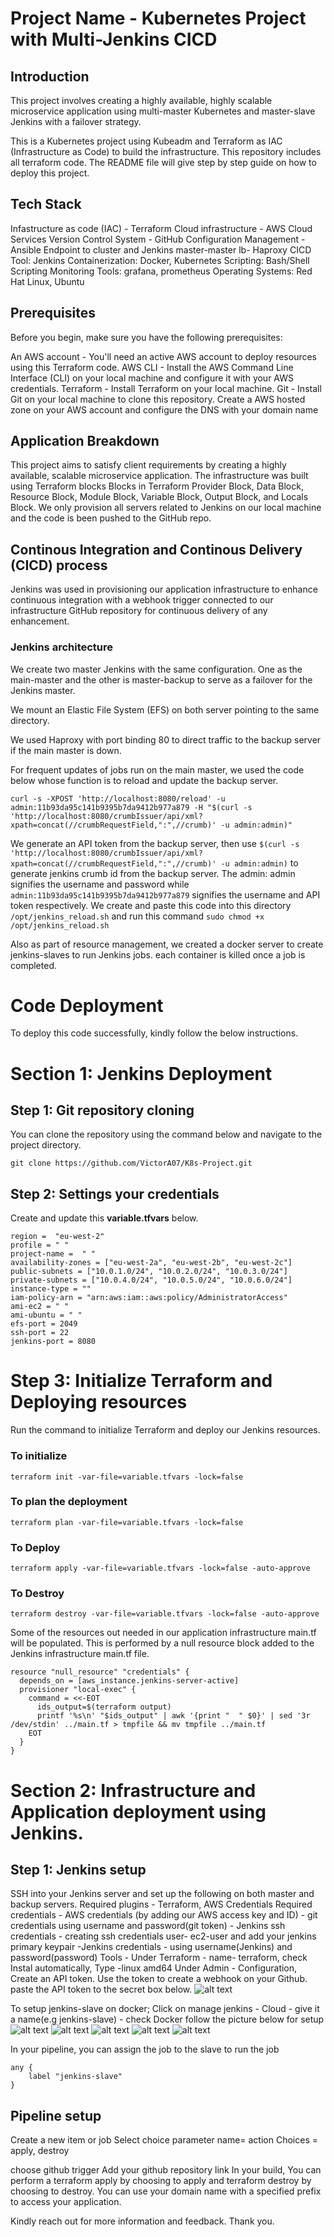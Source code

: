 # Project Name - Kubernetes Project with Multi-Jenkins CICD
## Introduction
This project involves creating a highly available, highly scalable microservice application using multi-master Kubernetes and master-slave Jenkins with a failover strategy.

This is a Kubernetes project using Kubeadm and Terraform as IAC (Infrastructure as Code) to build the infrastructure. 
This repository includes all terraform code. The README file will give step by step guide on how to deploy this project.

## Tech Stack
Infastructure as code (IAC) - Terraform
Cloud infrastructure - AWS Cloud Services
Version Control System - GitHub
Configuration Management - Ansible
Endpoint to cluster and Jenkins master-master lb- Haproxy
CICD Tool: Jenkins
Containerization: Docker, Kubernetes
Scripting: Bash/Shell Scripting
Monitoring Tools: grafana, prometheus
Operating Systems: Red Hat Linux, Ubuntu

## Prerequisites
Before you begin, make sure you have the following prerequisites:

An AWS account - You'll need an active AWS account to deploy resources using this Terraform code.
AWS CLI - Install the AWS Command Line Interface (CLI) on your local machine and configure it with your AWS credentials.
Terraform - Install Terraform on your local machine.
Git - Install Git on your local machine to clone this repository.
Create a AWS hosted zone on your AWS account and configure the DNS with your domain name

## Application Breakdown
This project aims to satisfy client requirements by creating a highly available, scalable microservice application.
The infrastructure was built using Terraform blocks Blocks in Terraform Provider Block, Data Block, Resource Block, Module Block, Variable Block, Output Block, and Locals Block.
We only provision all servers related to Jenkins on our local machine and the code is been pushed to the GitHub repo.

## Continous Integration and Continous Delivery (CICD) process
Jenkins was used in provisioning our application infrastructure to enhance continuous integration with a webhook trigger connected to our infrastructure GitHub repository for continuous delivery of any enhancement.

### Jenkins architecture
We create two master Jenkins with the same configuration. One as the main-master and the other is master-backup  to serve as a failover for the Jenkins master. 

We mount an Elastic File System (EFS) on both server pointing to the same directory. 

We used Haproxy with port binding 80 to direct traffic to the backup server if the main master is down.

For frequent updates of jobs run on the main master, we used the code below whose function is to reload and update the backup server.
```
curl -s -XPOST 'http://localhost:8080/reload' -u admin:11b93da95c141b9395b7da9412b977a879 -H "$(curl -s 'http://localhost:8080/crumbIssuer/api/xml?xpath=concat(//crumbRequestField,":",//crumb)' -u admin:admin)"

```
We generate an API token from the backup server, then use `$(curl -s 'http://localhost:8080/crumbIssuer/api/xml?xpath=concat(//crumbRequestField,":",//crumb)' -u admin:admin)` to generate jenkins crumb id from the backup server. The admin: admin signifies the username and password while `admin:11b93da95c141b9395b7da9412b977a879` signifies the username and API token respectively.
We create and paste this code into this directory `/opt/jenkins_reload.sh` and run this command `sudo chmod +x /opt/jenkins_reload.sh`

Also as part of resource management, we created a docker server to create jenkins-slaves to run Jenkins jobs. each container is killed once a job is completed.

# Code Deployment
To deploy this code successfully, kindly follow the below instructions.

# Section 1: Jenkins Deployment
## Step 1: Git repository cloning
You can clone the repository using the command below and navigate to the project directory.
```
git clone https://github.com/VictorA07/K8s-Project.git
``` 

## Step 2: Settings your credentials
Create and update this **variable.tfvars** below.
```
region =  "eu-west-2"
profile = " "
project-name =  " "
availability-zones = ["eu-west-2a", "eu-west-2b", "eu-west-2c"]
public-subnets = ["10.0.1.0/24", "10.0.2.0/24", "10.0.3.0/24"]
private-subnets = ["10.0.4.0/24", "10.0.5.0/24", "10.0.6.0/24"]
instance-type = ""
iam-policy-arn = "arn:aws:iam::aws:policy/AdministratorAccess"
ami-ec2 = " "
ami-ubuntu = " "
efs-port = 2049
ssh-port = 22
jenkins-port = 8080
```
# Step 3: Initialize Terraform and Deploying resources
Run the command to initialize Terraform and deploy our Jenkins resources.
### To initialize
```
terraform init -var-file=variable.tfvars -lock=false
```

### To plan the deployment
```
terraform plan -var-file=variable.tfvars -lock=false
```

### To Deploy
```
terraform apply -var-file=variable.tfvars -lock=false -auto-approve
```

### To Destroy
```
terraform destroy -var-file=variable.tfvars -lock=false -auto-approve
```

Some of the resources out needed in our application infrastructure main.tf will be populated. This is performed by a null resource block added to the Jenkins infrastructure main.tf file.

```
resource "null_resource" "credentials" {
  depends_on = [aws_instance.jenkins-server-active]
  provisioner "local-exec" {
    command = <<-EOT
      ids_output=$(terraform output)
      printf '%s\n' "$ids_output" | awk '{print "  " $0}' | sed '3r /dev/stdin' ../main.tf > tmpfile && mv tmpfile ../main.tf
    EOT 
  }
}
```

# Section 2: Infrastructure and Application deployment using Jenkins.

## Step 1: Jenkins setup
SSH into your Jenkins server and set up the following on both master and backup servers.
Required plugins - Terraform, AWS Credentials
Required credentials - AWS credentials (by adding our AWS access key and ID)
    - git credentials using username and password(git token)
    - Jenkins ssh credentials - creating ssh credentials user- ec2-user and add your jenkins primary keypair
    -Jenkins credentials - using username(Jenkins) and password(password)
Tools - Under Terraform - name- terraform, check Instal automatically, Type -linux amd64 
Under Admin - Configuration, Create an API token.
Use the token to create a webhook on your Github. paste the API token to the secret box below.
![alt text](<Screenshot 2024-03-04 at 14.04.45.png>)

To setup jenkins-slave on docker;
Click on manage jenkins - Cloud - give it a name(e.g jenkins-slave)  - check Docker
follow the picture below for setup
![alt text](<Screenshot 2024-03-02 at 21.38.40.png>)
![alt text](<Screenshot 2024-03-02 at 21.38.49.png>)
![alt text](<Screenshot 2024-03-02 at 21.39.25.png>)
![alt text](<Screenshot 2024-03-02 at 21.39.32.png>)
![alt text](<Screenshot 2024-03-02 at 21.39.42.png>)

In your pipeline, you can assign the job to the slave to run the job
```
any {
    label "jenkins-slave"
}
```

## Pipeline setup
Create a new item  or job
Select choice parameter
name= action
Choices = apply, destroy

choose github trigger
Add your github repository link
In your build, You can perform a terraform apply by choosing to apply and terraform destroy by choosing to destroy.
You can use your domain name with a specified prefix to access your application.


Kindly reach out for more information and feedback. 
Thank you.

